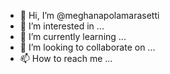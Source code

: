 - 👋 Hi, I’m @meghanapolamarasetti
- 👀 I’m interested in ...
- 🌱 I’m currently learning ...
- 💞️ I’m looking to collaborate on ...
- 📫 How to reach me ...

<!---
meghanapolamarasetti/meghanapolamarasetti is a ✨ special ✨ repository because its `README.md` (this file) appears on your GitHub profile.
You can click the Preview link to take a look at your changes.
---
hrfdhjhfvnd cnvu jn xuj ikodsbcxjnvcjhsx mbhhdskcb xk kkcbn ncg7de
jmdghcgudshcjgvds
hncjdhxiucjxhbjch
jmndchdhjchnjhb hvbd
hndbjvcnksh gj
ghbchdbnjhvjndfkj
bnbhvcdfjvndfgdf
bcvdnvjcbhb jxdc>
